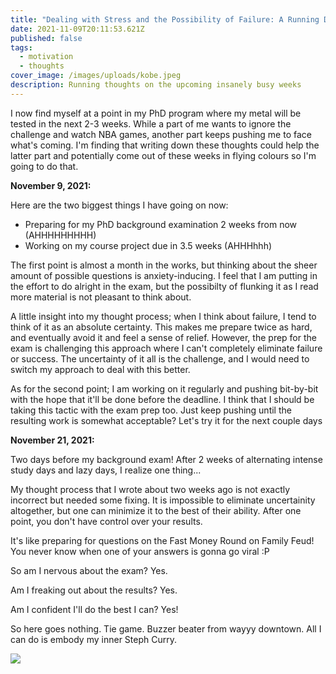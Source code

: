 ```yaml
---
title: "Dealing with Stress and the Possibility of Failure: A Running Diary"
date: 2021-11-09T20:11:53.621Z
published: false
tags:
  - motivation
  - thoughts
cover_image: /images/uploads/kobe.jpeg
description: Running thoughts on the upcoming insanely busy weeks
---
```

I now find myself at a point in my PhD program where my metal will be tested in the next 2-3 weeks. While a part of me wants to ignore the challenge and watch NBA games, another part keeps pushing me to face what's coming. I'm finding that writing down these thoughts could help the latter part and potentially come out of these weeks in flying colours so I'm going to do that.

**November 9, 2021:**

Here are the two biggest things I have going on now:

* Preparing for my PhD background examination 2 weeks from now (AHHHHHHHHH)
* Working on my course project due in 3.5 weeks (AHHHhhh)

The first point is almost a month in the works, but thinking about the sheer amount of possible questions is anxiety-inducing. I feel that I am putting in the effort to do alright in the exam, but the possibilty of flunking it as I read more material is not pleasant to think about. 

A little insight into my thought process; when I think about failure, I tend to think of it as an absolute certainty. This makes me prepare twice as hard, and eventually avoid it and feel a sense of relief. However, the prep for the exam is challenging this approach where I can't completely eliminate failure or success. The uncertainty of it all is the challenge, and I would need to switch my approach to deal with this better.

As for the second point; I am working on it regularly and pushing bit-by-bit with the hope that it'll be done before the deadline. I think that I should be taking this tactic with the exam prep too. Just keep pushing until the resulting work is somewhat acceptable? Let's try it for the next couple days

**November 21, 2021:**

Two days before my background exam! After 2 weeks of alternating intense study days and lazy days, I realize one thing...

My thought process that I wrote about two weeks ago is not exactly incorrect but needed some fixing. It is impossible to eliminate uncertainity altogether, but one can minimize it to the best of their ability. After one point, you don't have control over your results. 

It's like preparing for questions on the Fast Money Round on Family Feud! You never know when one of your answers is gonna go viral :P

So am I nervous about the exam? Yes.

Am I freaking out about the results? Yes.

Am I confident I'll do the best I can? Yes!

So here goes nothing. Tie game. Buzzer beater from wayyy downtown. All I can do is embody my inner Steph Curry.

![](https://pbs.twimg.com/media/FEHL6ZwUUAEjgIY?format=jpg&name=large)